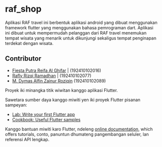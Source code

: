 # raf_shop
Aplikasi RAF travel ini berbentuk aplikasi android yang dibuat menggunakan framework flutter yang menggunakan bahasa pemrograman dart. Aplikasi ini dibuat untuk mempermudah pelanggan dari RAF travel menemukan tempat wisata yang menarik untuk dikunjungi sekaligus tempat penginapan terdekat dengan wisata.

## Contributor
- [Fiesta Putra Reifa Al Ghifar](https://github.com/FiestaPutraReifaAlGhifar) | (192410102016)
- [Rafly Rizqi Ramadhan](https://github.com/raflyriz20) | (192410102077)
- [M. Dymas Alfin Zainur Roziqin](https://github.com/dymasalfin) (192410102089)


Proyek iki minangka titik wiwitan kanggo aplikasi Flutter.

Sawetara sumber daya kanggo miwiti yen iki proyek Flutter pisanan sampeyan:

- [Lab: Write your first Flutter app](https://flutter.dev/docs/get-started/codelab)
- [Cookbook: Useful Flutter samples](https://flutter.dev/docs/cookbook)

Kanggo bantuan miwiti karo Flutter, ndeleng 
[online documentation](https://flutter.dev/docs), which offers tutorials,
conto, panuntun dhumateng pangembangan seluler, lan referensi API lengkap.
